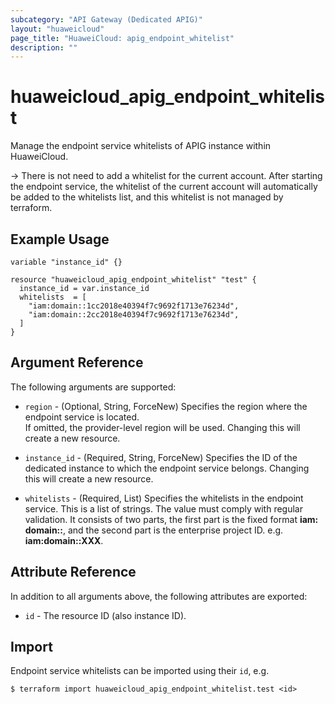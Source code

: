 ```yaml
---
subcategory: "API Gateway (Dedicated APIG)"
layout: "huaweicloud"
page_title: "HuaweiCloud: apig_endpoint_whitelist"
description: ""
---
```


# huaweicloud_apig_endpoint_whitelist

Manage the endpoint service whitelists of APIG instance within HuaweiCloud.

-> There is not need to add a whitelist for the current account. After starting the endpoint service,
  the whitelist of the current account will automatically be added to the whitelists list,
  and this whitelist is not managed by terraform.

## Example Usage

```hcl
variable "instance_id" {}

resource "huaweicloud_apig_endpoint_whitelist" "test" {
  instance_id = var.instance_id
  whitelists  = [
    "iam:domain::1cc2018e40394f7c9692f1713e76234d",
    "iam:domain::2cc2018e40394f7c9692f1713e76234d",
  ]
}
```

## Argument Reference

The following arguments are supported:

* `region` - (Optional, String, ForceNew) Specifies the region where the endpoint service is located.  
  If omitted, the provider-level region will be used. Changing this will create a new resource.

* `instance_id` - (Required, String, ForceNew) Specifies the ID of the dedicated instance to which the endpoint service
  belongs. Changing this will create a new resource.

* `whitelists` - (Required, List) Specifies the whitelists in the endpoint service.
  This is a list of strings. The value must comply with regular validation.
  It consists of two parts, the first part is the fixed format **iam: domain::**, and the second part is the
  enterprise project ID. e.g. **iam:domain::XXX**.

## Attribute Reference

In addition to all arguments above, the following attributes are exported:

* `id` - The resource ID (also instance ID).

## Import

Endpoint service whitelists can be imported using their `id`, e.g.

```shell
$ terraform import huaweicloud_apig_endpoint_whitelist.test <id>
```
